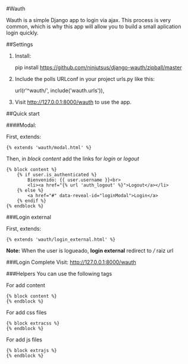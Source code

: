 
#Wauth


Wauth is a simple Django app to login via ajax. This process is very common, which is why this app will allow you to build a small aplication login quickly.

##Settings

1. Install:


    pip install https://github.com/ninjutsus/django-wauth/zipball/master

2. Include the polls URLconf in your project urls.py like this:


    url(r'^wauth/', include('wauth.urls')),

3. Visit http://127.0.0.1:8000/wauth to use the app.

##Quick start

####Modal:

First, extends:

    {% extends 'wauth/modal.html' %}

Then, in _block_ _content_ add the links for _login_ or _logout_

    {% block content %}
        {% if user.is_authenticated %}
            Bienvenido: {{ user.username }}<br>
            <li><a href="{% url 'auth_logout' %}">Logout</a></li>
        {% else %}
            <a href="#" data-reveal-id="loginModal">Login</a>
        {% endif %}
    {% endblock %}
    
###Login external

First, extends:

    {% extends 'wauth/login_external.html' %}
    
    
**Note:**
When the user is logueado, **login external** redirect to */* raiz url


###Login Complete
    Visit: http://127.0.0.1:8000/wauth
    

###Helpers
You can use the following tags

For add content

    {% block content %}
    {% endblock %}
    
For add css files

    {% block extracss %}
    {% endblock %}

For add js files

    {% block extrajs %}
    {% endblock %}
    
